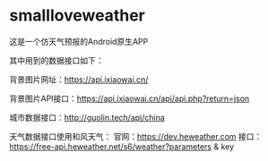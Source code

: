 # smallloveweather
这是一个仿天气预报的Android原生APP

其中用到的数据接口如下：

背景图片网址：https://api.ixiaowai.cn/

背景图片API接口：https://api.ixiaowai.cn/api/api.php?return=json

城市数据接口：http://guolin.tech/api/china

天气数据接口使用和风天气：
  官网：https://dev.heweather.com
  接口：https://free-api.heweather.net/s6/weather?parameters & key
